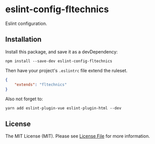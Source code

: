 # eslint-config-fltechnics

Eslint configuration.

## Installation

Install this package, and save it as a devDependency:

```
npm install --save-dev eslint-config-fltechnics
```

Then have your project's `.eslintrc` file extend the ruleset.

```json
{
    "extends": "fltechnics"
}
```

Also not forget to:

```
yarn add eslint-plugin-vue eslint-plugin-html --dev
```

## License

The MIT License (MIT). Please see [License File](LICENSE) for more information.
